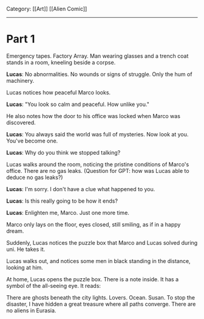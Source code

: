 Category: [[Art]] [[Alien Comic]]
___
# Part 1
Emergency tapes. Factory Array. Man wearing glasses and a trench coat stands in a room, kneeling beside a corpse. 

**Lucas**: No abnormalities. No wounds or signs of struggle. Only the hum of machinery. 

Lucas notices how peaceful Marco looks. 

**Lucas**: "You look so calm and peaceful. How unlike you."

He also notes how the door to his office was locked when Marco was discovered. 

**Lucas**: You always said the world was full of mysteries. Now look at you. You've become one. 

**Lucas**: Why do you think we stopped talking? 

Lucas walks around the room, noticing the pristine conditions of Marco's office. There are no gas leaks. (Question for GPT: how was Lucas able to deduce no gas leaks?)

**Lucas**: I'm sorry. I don't have a clue what happened to you. 

**Lucas**: Is this really going to be how it ends?

**Lucas**: Enlighten me, Marco. Just one more time. 

Marco only lays on the floor, eyes closed, still smiling, as if in a happy dream. 

Suddenly, Lucas notices the puzzle box that Marco and Lucas solved during uni. He takes it. 

Lucas walks out, and notices some men in black standing in the distance, looking at him. 

At home, Lucas opens the puzzle box. There is a note inside. It has a symbol of the all-seeing eye. It reads: 

There are ghosts beneath the city lights. Lovers. Ocean. Susan. To stop the disaster, I have hidden a great treasure where all paths converge. There are no aliens in Eurasia. 